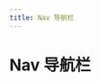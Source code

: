 ```yaml
---
title: Nav 导航栏
---
```


# Nav 导航栏 <Badge text="pass" type="success"/> <Badge text="0.0.4+"/>

<ClientOnly>
  <nav-demo>
  </nav-demo>
</ClientOnly>

<nav-attributes></nav-attributes>
<sub-nav-attributes></sub-nav-attributes>
<nav-item-attributes></nav-item-attributes>